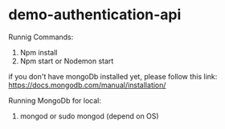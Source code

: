 # demo-authentication-api

Runnig Commands:

1. Npm install
2. Npm start or Nodemon start

if you don't have mongoDb installed yet, please follow this link: https://docs.mongodb.com/manual/installation/

Running MongoDb for local:

1. mongod or sudo mongod (depend on OS)

